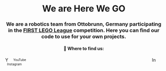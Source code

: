 <h1 align="center">We are Here We GO</h1>
<h3 align="center">
  We are a robotics team from Ottobrunn, Germany participating in the <a href="https://www.firstlegoleague.org/">FIRST LEGO League</a> competition. Here you can find our code to use for your own projects.
</h3>
<h4 align="center">🎯 Where to find us:
</h4>
<p>
  <a href="https://www.youtube.com/@HereWeGO-w1j" style="text-decoration:none; margin-right:200px">
    <img src="https://cdn-icons-png.flaticon.com/512/1384/1384060.png" width="16" alt="YouTube" style="vertical-align:sub;">
    <span style="font-size:10px; vertical-align:middle; margin-left:6px;">YouTube</span>
  </a>

  <a href="https://www.instagram.com/herewego_robotics/" style="text-decoration:none; margin-left:200px">
    <img src="https://upload.wikimedia.org/wikipedia/commons/thumb/9/95/Instagram_logo_2022.svg/64px-Instagram_logo_2022.svg.png" width="16" alt="Instagram" style="vertical-align:sub;">
    <span style="font-size:10px; vertical-align:middle; margin-left:6px;">Instagram</span>
  </a>
</p>






